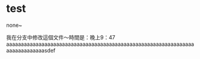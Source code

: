 # test
none~


我在分支中修改這個文件〜時間是：晚上9：47
aaaaaaaaaaaaaaaaaaaaaaaaaaaaaaaaaaaaaaaaaaaaaaaaaaaaaaaaaaaaaaaaaaaaaaaaaaaaasdef
